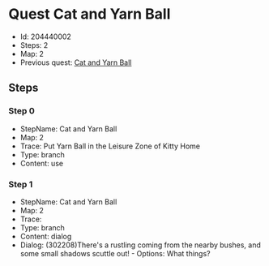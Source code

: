 # Quest Cat and Yarn Ball

- Id: 204440002
- Steps: 2
- Map: 2
- Previous quest: [Cat and Yarn Ball](204440001.md)

## Steps

### Step 0
- StepName:  Cat and Yarn Ball
- Map:  2
- Trace:  Put Yarn Ball in the Leisure Zone of Kitty Home
- Type:  branch
- Content:  use


### Step 1
- StepName:  Cat and Yarn Ball
- Map:  2
- Trace:  
- Type:  branch
- Content:  dialog
- Dialog: (302208)There's a rustling coming from the nearby bushes, and some small shadows scuttle out! - Options: What things?


